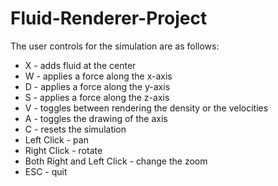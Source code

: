 # Fluid-Renderer-Project
The user controls for the simulation are as follows:
 + X - adds fluid at the center
 + W - applies a force along the x-axis
 + D - applies a force along the y-axis
 + S - applies a force along the z-axis
 + V - toggles between rendering the density or the velocities
 + A - toggles the drawing of the axis
 + C - resets the simulation
 + Left Click - pan
 + Right Click - rotate
 + Both Right and Left Click - change the zoom
 + ESC - quit
